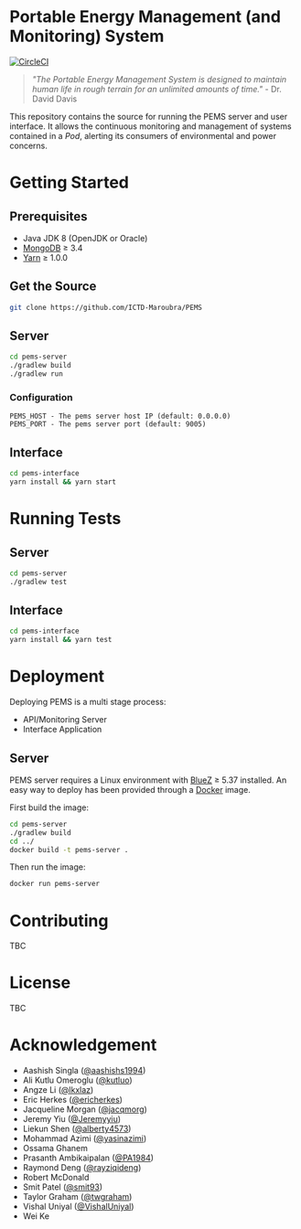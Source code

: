 # Portable Energy Management (and Monitoring) System

[![CircleCI](https://circleci.com/gh/ICTD-Maroubra/PEMS/tree/master.svg?style=svg)](https://circleci.com/gh/ICTD-Maroubra/PEMS/tree/master)

> *"The Portable Energy Management System is designed to maintain human life in rough terrain
for an unlimited amounts of time."* - Dr. David Davis

This repository contains the source for running the PEMS server and user interface. It allows the continuous monitoring and management of systems contained in a *Pod*, alerting its consumers of environmental and power concerns.

# Getting Started

## Prerequisites

* Java JDK 8 (OpenJDK or Oracle) 
* [MongoDB](https://www.mongodb.com/) &ge; 3.4
* [Yarn](https://yarnpkg.com/en/) &ge; 1.0.0

## Get the Source

```bash
git clone https://github.com/ICTD-Maroubra/PEMS
```

## Server

```bash
cd pems-server
./gradlew build
./gradlew run
```

### Configuration

```
PEMS_HOST - The pems server host IP (default: 0.0.0.0)
PEMS_PORT - The pems server port (default: 9005)
```

## Interface

```bash
cd pems-interface
yarn install && yarn start
```

# Running Tests

## Server

```bash
cd pems-server
./gradlew test
```

## Interface

```bash
cd pems-interface
yarn install && yarn test
```

# Deployment

Deploying PEMS is a multi stage process:

* API/Monitoring Server
* Interface Application

## Server

PEMS server requires a Linux environment with [BlueZ](http://www.bluez.org/) &ge; 5.37 installed.
An easy way to deploy has been provided through a [Docker](https://www.docker.com/) image.

First build the image:

```bash
cd pems-server
./gradlew build
cd ../
docker build -t pems-server .
```

Then run the image:

```bash
docker run pems-server
```

# Contributing

TBC

# License

TBC

# Acknowledgement

* Aashish Singla ([@aashishs1994](https://github.com/aashishs1994))
* Ali Kutlu Omeroglu ([@kutluo](https://github.com/kutluo))
* Angze Li ([@lkxlaz](https://github.com/lkxlaz))
* Eric Herkes ([@ericherkes](https://github.com/ericherkes))
* Jacqueline Morgan ([@jacqmorg](https://github.com/jacqmorg))
* Jeremy Yiu ([@Jeremyyiu](https://github.com/Jeremyyiu))
* Liekun Shen ([@alberty4573](https://github.com/alberty4573))
* Mohammad Azimi ([@yasinazimi](https://github.com/yasinazimi))
* Ossama Ghanem
* Prasanth Ambikaipalan ([@PA1984](https://github.com/PA1984))
* Raymond Deng ([@rayziqideng](https://github.com/rayziqideng))
* Robert McDonald
* Smit Patel ([@smit93](https://github.com/smit93))
* Taylor Graham ([@twgraham](https://github.com/twgraham))
* Vishal Uniyal ([@VishalUniyal](https://github.com/VishalUniyal))
* Wei Ke

